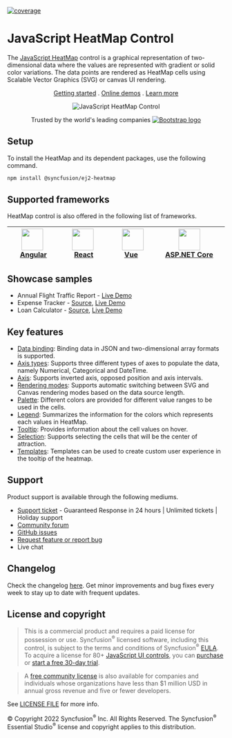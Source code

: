 [![coverage](http://ej2.syncfusion.com/badges/ej2-heatmap/coverage.svg)](http://ej2.syncfusion.com/badges/ej2-heatmap)

# JavaScript HeatMap Control

The [JavaScript HeatMap](https://www.syncfusion.com/javascript-ui-controls/js-heatmap-chart?utm_source=npm&utm_medium=listing&utm_campaign=javascript-heatmap-npm) control is a graphical representation of two-dimensional data where the values are represented with gradient or solid color variations. The data points are rendered as HeatMap cells using Scalable Vector Graphics (SVG) or canvas UI rendering.

<p align="center">
    <a href="https://ej2.syncfusion.com/documentation/heatmap-chart/getting-started/?utm_source=npm&utm_medium=listing&utm_campaign=javascript-heatmap-npm">Getting started</a> . 
    <a href="https://ej2.syncfusion.com/demos/?utm_source=npm&utm_medium=listing&utm_campaign=javascript-heatmap-npm#/material/heatmap-chart/default.html">Online demos</a> . 
    <a href="https://www.syncfusion.com/javascript-ui-controls/js-heatmap-chart?utm_source=npm&utm_medium=listing&utm_campaign=javascript-heatmap-npm">Learn more</a>
</p>

<p align="center">
    <img src="https://raw.githubusercontent.com/SyncfusionExamples/nuget-img/master/javascript/javascript-heatmap-chart.png" alt="JavaScript HeatMap Control">
</p>

<p align="center">
Trusted by the world's leading companies
  <a href="https://www.syncfusion.com">
    <img src="https://raw.githubusercontent.com/SyncfusionExamples/nuget-img/master/syncfusion/syncfusion-trusted-companies.webp" alt="Bootstrap logo">
  </a>
</p>

## Setup

To install the HeatMap and its dependent packages, use the following command.

```sh
npm install @syncfusion/ej2-heatmap
```

## Supported frameworks

HeatMap control is also offered in the following list of frameworks.

| [<img src="https://ej2.syncfusion.com/github/images/angular-new.svg" height="50" />](https://www.syncfusion.com/angular-ui-components?utm_medium=listing&utm_source=github)<br/>&nbsp;&nbsp;&nbsp;&nbsp;&nbsp;[Angular](https://www.syncfusion.com/angular-ui-components?utm_medium=listing&utm_source=github)&nbsp;&nbsp;&nbsp;&nbsp; | [<img src="https://ej2.syncfusion.com/github/images/react.svg"  height="50" />](https://www.syncfusion.com/react-ui-components?utm_medium=listing&utm_source=github)<br/>&nbsp;&nbsp;&nbsp;&nbsp;&nbsp;&nbsp;&nbsp;[React](https://www.syncfusion.com/react-ui-components?utm_medium=listing&utm_source=github)&nbsp;&nbsp;&nbsp;&nbsp;&nbsp;&nbsp; | [<img src="https://ej2.syncfusion.com/github/images/vue.svg" height="50" />](https://www.syncfusion.com/vue-ui-components?utm_medium=listing&utm_source=github)<br/>&nbsp;&nbsp;&nbsp;&nbsp;&nbsp;&nbsp;&nbsp;[Vue](https://www.syncfusion.com/vue-ui-components?utm_medium=listing&utm_source=github)&nbsp;&nbsp;&nbsp;&nbsp;&nbsp;&nbsp;&nbsp;&nbsp;&nbsp; | [<img src="https://ej2.syncfusion.com/github/images/netcore.svg" height="50" />](https://www.syncfusion.com/aspnet-core-ui-controls?utm_medium=listing&utm_source=github)<br/>&nbsp;&nbsp;[ASP.NET&nbsp;Core](https://www.syncfusion.com/aspnet-core-ui-controls?utm_medium=listing&utm_source=github)&nbsp;&nbsp; | [<img src="https://ej2.syncfusion.com/github/images/netmvc.svg" height="50" />](https://www.syncfusion.com/aspnet-mvc-ui-controls?utm_medium=listing&utm_source=github)<br/>&nbsp;&nbsp;[ASP.NET&nbsp;MVC](https://www.syncfusion.com/aspnet-mvc-ui-controls?utm_medium=listing&utm_source=github)&nbsp;&nbsp; | 
| :-----: | :-----: | :-----: | :-----: | :-----: |

## Showcase samples

* Annual Flight Traffic Report - [Live Demo](https://ej2.syncfusion.com/demos/?utm_source=npm&utm_campaign=javascript-heatmap-npm#/material/heatmap-chart/large-data.html)
* Expense Tracker - [Source](https://github.com/syncfusion/ej2-sample-ts-expensetracker?utm_source=npm&utm_medium=listing&utm_campaign=javascript-heatmap-npm), [Live Demo](https://ej2.syncfusion.com/showcase/typescript/expensetracker/?utm_source=npm&utm_medium=listing&utm_campaign=javascript-heatmap-npm#/dashboard)
* Loan Calculator - [Source](https://github.com/syncfusion/ej2-sample-ts-loancalculator), [Live Demo](https://ej2.syncfusion.com/showcase/typescript/loancalculator/?utm_source=npm&utm_medium=listing&utm_campaign=javascript-heatmap-npm)

## Key features

* [Data binding](https://ej2.syncfusion.com/documentation/heatmap-chart/working-with-data/?utm_source=npm&utm_campaign=javascript-heatmap-npm): Binding data in JSON and two-dimensional array formats is supported.
* [Axis types](https://ej2.syncfusion.com/documentation/heatmap-chart/axis/?utm_source=npm&utm_campaign=javascript-heatmap-npm#types): Supports three different types of axes to populate the data, namely Numerical, Categorical and DateTime.
* [Axis](https://ej2.syncfusion.com/documentation/heatmap-chart/axis/?utm_source=npm&utm_campaign=javascript-heatmap-npm#inversed-axis): Supports inverted axis, opposed position and axis intervals.
* [Rendering modes](https://ej2.syncfusion.com/documentation/heatmap-chart/rendering-mode/?utm_source=npm&utm_campaign=javascript-heatmap-npm): Supports automatic switching between SVG and Canvas rendering modes based on the data source length.
* [Palette](https://ej2.syncfusion.com/documentation/heatmap-chart/palette/?utm_source=npm&utm_campaign=javascript-heatmap-npm): Different colors are provided for different value ranges to be used in the cells.
* [Legend](https://ej2.syncfusion.com/documentation/heatmap-chart/legend/?utm_source=npm&utm_campaign=javascript-heatmap-npm): Summarizes the information for the colors which represents each values in HeatMap.
* [Tooltip](https://ej2.syncfusion.com/documentation/heatmap-chart/tooltip/?utm_source=npm&utm_campaign=javascript-heatmap-npm): Provides information about the cell values on hover.
* [Selection](https://ej2.syncfusion.com/documentation/heatmap-chart/selection/?utm_source=npm&utm_campaign=javascript-heatmap-npm): Supports selecting the cells that will be the center of attraction.
* [Templates](https://ej2.syncfusion.com/demos/?utm_source=npm&utm_campaign=javascript-heatmap-npm#/material/heatmap-chart/tooltip-template.html): Templates can be used to create custom user experience in the tooltip of the heatmap.

## Support

Product support is available through the following mediums.

* [Support ticket](https://support.syncfusion.com/support/tickets/create) - Guaranteed Response in 24 hours | Unlimited tickets | Holiday support
* [Community forum](https://www.syncfusion.com/forums/essential-js2?utm_source=npm&utm_medium=listing&utm_campaign=javascript-heatmap-npm)
* [GitHub issues](https://github.com/syncfusion/ej2-javascript-ui-controls/issues/new)
* [Request feature or report bug](https://www.syncfusion.com/feedback/javascript?utm_source=npm&utm_medium=listing&utm_campaign=javascript-heatmap-npm)
* Live chat

## Changelog

Check the changelog [here](https://github.com/syncfusion/ej2-javascript-ui-controls/blob/master/controls/heatmap/CHANGELOG.md). Get minor improvements and bug fixes every week to stay up to date with frequent updates.

## License and copyright

> This is a commercial product and requires a paid license for possession or use. Syncfusion<sup>®</sup> licensed software, including this control, is subject to the terms and conditions of Syncfusion<sup>®</sup> [EULA](https://www.syncfusion.com/eula/es/). To acquire a license for 80+ [JavaScript UI controls](https://www.syncfusion.com/javascript-ui-controls), you can [purchase](https://www.syncfusion.com/sales/products) or [start a free 30-day trial](https://www.syncfusion.com/account/manage-trials/start-trials).

> A [free community license](https://www.syncfusion.com/products/communitylicense) is also available for companies and individuals whose organizations have less than $1 million USD in annual gross revenue and five or fewer developers.

See [LICENSE FILE](https://github.com/syncfusion/ej2/blob/master/license?utm_source=npm&utm_campaign=javascript-heatmap-npm) for more info.

&copy; Copyright 2022 Syncfusion<sup>®</sup> Inc. All Rights Reserved. The Syncfusion<sup>®</sup> Essential Studio<sup>®</sup> license and copyright applies to this distribution.